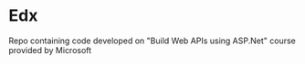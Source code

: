 # Edx
Repo containing code developed on "Build Web APIs using ASP.Net" course provided by Microsoft
